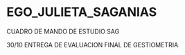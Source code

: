 # EGO_JULIETA_SAGANIAS
CUADRO DE MANDO DE ESTUDIO SAG


30/10 ENTREGA DE EVALUACION FINAL DE GESTIOMETRIA
